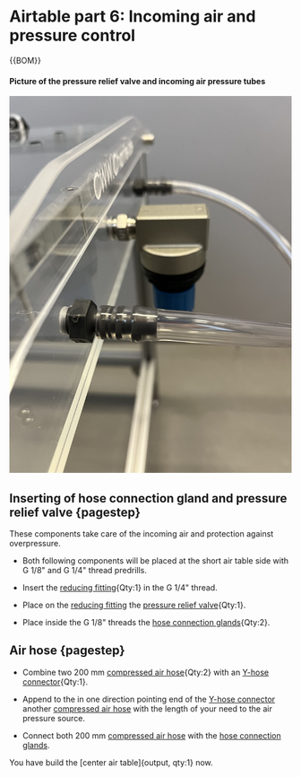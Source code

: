 # Airtable part 6: Incoming air and pressure control

{{BOM}}

#### Picture of the pressure relief valve and incoming air pressure tubes
![](images/desc_06001.jpeg)

## Inserting of hose connection gland and pressure relief valve {pagestep}

These components take care of the incoming air and protection against overpressure.

- Both following components will be placed at the short air table side with G 1/8" and G 1/4" thread predrills. 

- Insert the [reducing fitting](connectors.yml#R_1_4_R_1_4_reducing_fitting){Qty:1} in the G 1/4" thread.

- Place on the [reducing fitting](connectors.yml#R_1_4_R_1_4_reducing_fitting) the [pressure relief valve](connectors.yml#pressure_relief_valve){Qty:1}. 


- Place inside the G 1/8" threads the [hose connection glands](connectors.yml#SV_Ges_8_R_1_8){Qty:2}. 



## Air hose {pagestep}

- Combine two 200 mm [compressed air hose](connectors.yml#compressed_air_hose){Qty:2} with an [Y-hose connector](connectors.yml#YS_Ges_8){Qty:1}. 

- Append to the in one direction pointing end of the [Y-hose connector](connectors.yml#YS_Ges_8) another [compressed air hose](connectors.yml#compressed_air_hose) with the length of your need to the air pressure source. 

- Connect both 200 mm [compressed air hose](connectors.yml#compressed_air_hose) with the [hose connection glands](connectors.yml#SV_Ges_8_R_1_8).



You have build the [center air table]{output, qty:1} now.


